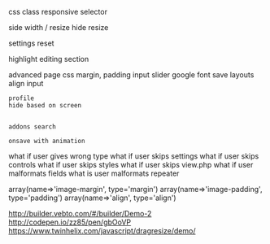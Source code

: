 css class
responsive selector

side width / resize
hide
resize

settings reset

highlight editing section

advanced
	page css
	margin, padding input
	slider
	google font
	save layouts	
	align input

	profile
	hide based on screen


	addons search

	onsave with animation


what if user gives wrong type
what if user skips settings
what if user skips controls
what if user skips styles
what if user skips view.php
what if user malformats fields
what is user malformats repeater


array(name=>'image-margin', type='margin')
array(name=>'image-padding', type='padding')
array(name=>'align', type='align')

http://builder.vebto.com/#/builder/Demo-2
http://codepen.io/zz85/pen/gbOoVP
https://www.twinhelix.com/javascript/dragresize/demo/